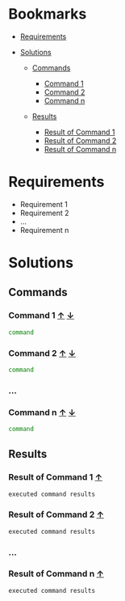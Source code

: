 <a name="bookmarks"/>

# Bookmarks

- [Requirements](#requirements)

- [Solutions](#solutions)

  - [Commands](#commands)
    - [Command 1](#command-1)
    - [Command 2](#command-2)
    - [Command n](#command-n)

  - [Results](#results)
    - [Result of Command 1](#result-1)
    - [Result of Command 2](#result-2)
    - [Result of Command n](#result-n)


<a name="requirements"/>

# Requirements

- Requirement 1
- Requirement 2
- ...
- Requirement n

<a name="solutions"/>

# Solutions 

<a name="commands"/>

## Commands

<a name="command-1"/>

### Command 1 [↑](#bookmarks) [↓](#result-1)

```sh
command
```

<a name="command-2"/>

### Command 2 [↑](#bookmarks) [↓](#result-2)

```sh
command
```

### ...

<a name="command-n"/>

### Command n [↑](#bookmarks) [↓](#result-n)

```sh
command
```

<a name="results"/>

## Results

<a name="result-1"/>

### Result of Command 1 [↑](#command-1)

```sh
executed command results
```

<a name="result-2"/>

### Result of Command 2 [↑](#command-2)

```sh
executed command results
```

### ...

<a name="result-n"/>

### Result of Command n [↑](#command-n)

```sh
executed command results
```